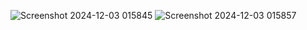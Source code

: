 ![Screenshot 2024-12-03 015845](https://github.com/user-attachments/assets/7dd4d6a2-adc3-4b7f-af07-cbe7ae9ff0d8)
![Screenshot 2024-12-03 015857](https://github.com/user-attachments/assets/b89bdd29-faa4-42cc-a329-cfd1ff44b931)
